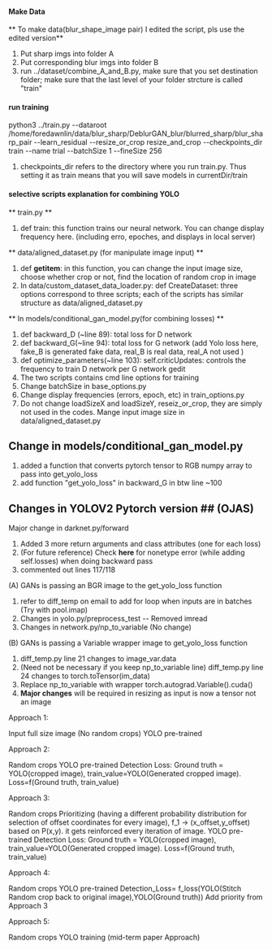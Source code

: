 #### Make Data #### 
** To make data(blur_shape_image pair) I edited the script, pls use the edited version**
1. Put sharp imgs into folder A 
2. Put corresponding blur imgs into folder B 
3. run ../dataset/combine_A_and_B.py, make sure that you set destination folder; make sure that the last level of your folder strcture is called "train" 

#### run training #### 
python3 ../train.py --dataroot /home/foredawnlin/data/blur_sharp/DeblurGAN_blur/blurred_sharp/blur_sharp_pair --learn_residual --resize_or_crop resize_and_crop --checkpoints_dir train --name trial --batchSize 1 --fineSize 256 
1. checkpoints_dir refers to the directory where you run train.py. Thus setting it as train means that you will save models in currentDir/train  



#### selective scripts explanation for combining YOLO #### 
** train.py ** 
1. def train: this function trains our neural network. You can change display frequency here. (including erro, epoches, and displays in local server)


** data/aligned_dataset.py (for manipulate image input) **
1.  def __getitem__: in this function, you can change the input image size, choose whether crop or not, find the location of random crop in image 
2. In data/custom_dataset_data_loader.py: 
	def CreateDataset: three options correspond to three scripts; each of the scripts has similar structure as data/aligned_dataset.py  

** In models/conditional_gan_model.py(for combining losses) **
1. def backward_D (~line 89): total loss for D network 
2. def backward_G(~line 94): total loss for G network (add Yolo loss here, fake_B is generated fake data, real_B is real data, real_A not used )
3. def optimize_parameters(~line 103): self.criticUpdates: controls the frequency to train D network per G network 
gedit 
1. The two scripts contains cmd line options for training 
2. Change batchSize in base_options.py 
3. Change display frequencies (errors, epoch, etc) in train_options.py
4. Do not change loadSizeX and loadSizeY, reseiz_or_crop, they are simply not used in the codes. Mange input image size in data/aligned_dataset.py    




## Change in models/conditional_gan_model.py ##
1. added a function that converts pytorch tensor to RGB numpy array to pass into get_yolo_loss 
2. add function "get_yolo_loss" in backward_G in btw line ~100  



## Changes in YOLOV2 Pytorch version ## (OJAS)
Major change in darknet.py/forward
1. Added 3 more return arguments and class attributes (one for each loss)
2. (For future reference) Check **here** for nonetype error (while adding self.losses) when doing backward pass
3. commented out lines 117/118

(A) GANs is passing an BGR image to the get_yolo_loss function
1. refer to diff_temp on email to add for loop when inputs are in batches (Try with pool.imap)
2. Changes in yolo.py/preprocess_test -- Removed imread
3. Changes in network.py/np_to_variable (No change)

(B) GANs is passing a Variable wrapper image to get_yolo_loss function 
1.	diff_temp.py line 21 changes to image_var.data
2.	(Need not be necessary if you keep np_to_variable line) diff_temp.py line 24 changes to torch.toTensor(im_data) 
3. Replace np_to_variable with wrapper torch.autograd.Variable().cuda()
4. **Major changes** will be required in resizing as input is now a tensor not an image


Approach 1: 

Input full size image (No random crops)
YOLO pre-trained

Approach 2:

Random crops
YOLO pre-trained
Detection Loss: Ground truth = YOLO(cropped image), train_value=YOLO(Generated cropped image). Loss=f(Ground truth, train_value)

Approach 3:

Random crops
Prioritizing (having a different probability distribution for selection of offset coordinates for every image), f_1 -> (x_offset,y_offset) based on P(x,y). it gets reinforced every iteration of image.
YOLO pre-trained
Detection Loss: Ground truth = YOLO(cropped image), train_value=YOLO(Generated cropped image). Loss=f(Ground truth, train_value)

Approach 4:

Random crops
YOLO pre-trained
Detection_Loss= f_loss(YOLO(Stitch Random crop back to original image),YOLO(Ground truth)) 
Add priority from Approach 3

Approach 5:

Random crops
YOLO training 
(mid-term paper Approach) 
